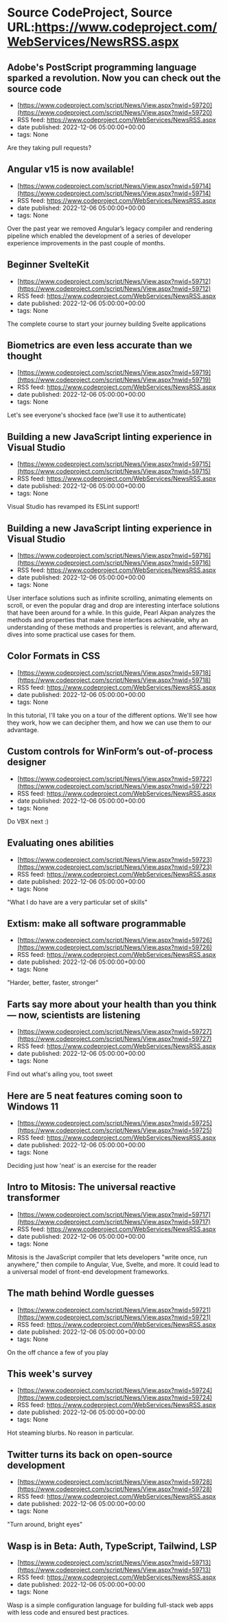 # Source CodeProject, Source URL:https://www.codeproject.com/WebServices/NewsRSS.aspx

## Adobe's PostScript programming language sparked a revolution. Now you can check out the source code
 - [https://www.codeproject.com/script/News/View.aspx?nwid=59720](https://www.codeproject.com/script/News/View.aspx?nwid=59720)
 - RSS feed: https://www.codeproject.com/WebServices/NewsRSS.aspx
 - date published: 2022-12-06 05:00:00+00:00
 - tags: None

Are they taking pull requests?

## Angular v15 is now available!
 - [https://www.codeproject.com/script/News/View.aspx?nwid=59714](https://www.codeproject.com/script/News/View.aspx?nwid=59714)
 - RSS feed: https://www.codeproject.com/WebServices/NewsRSS.aspx
 - date published: 2022-12-06 05:00:00+00:00
 - tags: None

Over the past year we removed Angular’s legacy compiler and rendering pipeline which enabled the development of a series of developer experience improvements in the past couple of months.

## Beginner SvelteKit
 - [https://www.codeproject.com/script/News/View.aspx?nwid=59712](https://www.codeproject.com/script/News/View.aspx?nwid=59712)
 - RSS feed: https://www.codeproject.com/WebServices/NewsRSS.aspx
 - date published: 2022-12-06 05:00:00+00:00
 - tags: None

The complete course to start your journey building Svelte applications

## Biometrics are even less accurate than we thought
 - [https://www.codeproject.com/script/News/View.aspx?nwid=59719](https://www.codeproject.com/script/News/View.aspx?nwid=59719)
 - RSS feed: https://www.codeproject.com/WebServices/NewsRSS.aspx
 - date published: 2022-12-06 05:00:00+00:00
 - tags: None

Let's see everyone's shocked face (we'll use it to authenticate)

## Building a new JavaScript linting experience in Visual Studio
 - [https://www.codeproject.com/script/News/View.aspx?nwid=59715](https://www.codeproject.com/script/News/View.aspx?nwid=59715)
 - RSS feed: https://www.codeproject.com/WebServices/NewsRSS.aspx
 - date published: 2022-12-06 05:00:00+00:00
 - tags: None

Visual Studio has revamped its ESLint support!

## Building a new JavaScript linting experience in Visual Studio
 - [https://www.codeproject.com/script/News/View.aspx?nwid=59716](https://www.codeproject.com/script/News/View.aspx?nwid=59716)
 - RSS feed: https://www.codeproject.com/WebServices/NewsRSS.aspx
 - date published: 2022-12-06 05:00:00+00:00
 - tags: None

User interface solutions such as infinite scrolling, animating elements on scroll, or even the popular drag and drop are interesting interface solutions that have been around for a while. In this guide, Pearl Akpan analyzes the methods and properties that make these interfaces achievable, why an understanding of these methods and properties is relevant, and afterward, dives into some practical use cases for them.

## Color Formats in CSS
 - [https://www.codeproject.com/script/News/View.aspx?nwid=59718](https://www.codeproject.com/script/News/View.aspx?nwid=59718)
 - RSS feed: https://www.codeproject.com/WebServices/NewsRSS.aspx
 - date published: 2022-12-06 05:00:00+00:00
 - tags: None

In this tutorial, I'll take you on a tour of the different options. We'll see how they work, how we can decipher them, and how we can use them to our advantage.

## Custom controls for WinForm’s out-of-process designer
 - [https://www.codeproject.com/script/News/View.aspx?nwid=59722](https://www.codeproject.com/script/News/View.aspx?nwid=59722)
 - RSS feed: https://www.codeproject.com/WebServices/NewsRSS.aspx
 - date published: 2022-12-06 05:00:00+00:00
 - tags: None

Do VBX next :)

## Evaluating ones abilities
 - [https://www.codeproject.com/script/News/View.aspx?nwid=59723](https://www.codeproject.com/script/News/View.aspx?nwid=59723)
 - RSS feed: https://www.codeproject.com/WebServices/NewsRSS.aspx
 - date published: 2022-12-06 05:00:00+00:00
 - tags: None

"What I do have are a very particular set of skills"

## Extism: make all software programmable
 - [https://www.codeproject.com/script/News/View.aspx?nwid=59726](https://www.codeproject.com/script/News/View.aspx?nwid=59726)
 - RSS feed: https://www.codeproject.com/WebServices/NewsRSS.aspx
 - date published: 2022-12-06 05:00:00+00:00
 - tags: None

"Harder, better, faster, stronger"

## Farts say more about your health than you think — now, scientists are listening
 - [https://www.codeproject.com/script/News/View.aspx?nwid=59727](https://www.codeproject.com/script/News/View.aspx?nwid=59727)
 - RSS feed: https://www.codeproject.com/WebServices/NewsRSS.aspx
 - date published: 2022-12-06 05:00:00+00:00
 - tags: None

Find out what's ailing you, toot sweet

## Here are 5 neat features coming soon to Windows 11
 - [https://www.codeproject.com/script/News/View.aspx?nwid=59725](https://www.codeproject.com/script/News/View.aspx?nwid=59725)
 - RSS feed: https://www.codeproject.com/WebServices/NewsRSS.aspx
 - date published: 2022-12-06 05:00:00+00:00
 - tags: None

Deciding just how 'neat' is an exercise for the reader

## Intro to Mitosis: The universal reactive transformer
 - [https://www.codeproject.com/script/News/View.aspx?nwid=59717](https://www.codeproject.com/script/News/View.aspx?nwid=59717)
 - RSS feed: https://www.codeproject.com/WebServices/NewsRSS.aspx
 - date published: 2022-12-06 05:00:00+00:00
 - tags: None

Mitosis is the JavaScript compiler that lets developers "write once, run anywhere," then compile to Angular, Vue, Svelte, and more. It could lead to a universal model of front-end development frameworks.

## The math behind Wordle guesses
 - [https://www.codeproject.com/script/News/View.aspx?nwid=59721](https://www.codeproject.com/script/News/View.aspx?nwid=59721)
 - RSS feed: https://www.codeproject.com/WebServices/NewsRSS.aspx
 - date published: 2022-12-06 05:00:00+00:00
 - tags: None

On the off chance a few of you play

## This week's survey
 - [https://www.codeproject.com/script/News/View.aspx?nwid=59724](https://www.codeproject.com/script/News/View.aspx?nwid=59724)
 - RSS feed: https://www.codeproject.com/WebServices/NewsRSS.aspx
 - date published: 2022-12-06 05:00:00+00:00
 - tags: None

Hot steaming blurbs. No reason in particular.

## Twitter turns its back on open-source development
 - [https://www.codeproject.com/script/News/View.aspx?nwid=59728](https://www.codeproject.com/script/News/View.aspx?nwid=59728)
 - RSS feed: https://www.codeproject.com/WebServices/NewsRSS.aspx
 - date published: 2022-12-06 05:00:00+00:00
 - tags: None

"Turn around, bright eyes"

## Wasp is in Beta: Auth, TypeScript, Tailwind, LSP
 - [https://www.codeproject.com/script/News/View.aspx?nwid=59713](https://www.codeproject.com/script/News/View.aspx?nwid=59713)
 - RSS feed: https://www.codeproject.com/WebServices/NewsRSS.aspx
 - date published: 2022-12-06 05:00:00+00:00
 - tags: None

Wasp is a simple configuration language for building full-stack web apps with less code and ensured best practices.
